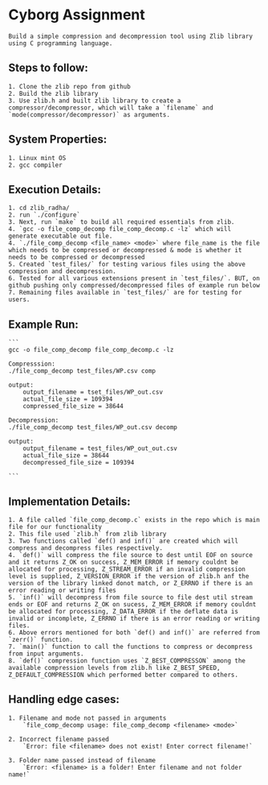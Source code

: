 # Cyborg Assignment
    Build a simple compression and decompression tool using Zlib library using C programming language.

## Steps to follow:
    1. Clone the zlib repo from github
    2. Build the zlib library
    3. Use zlib.h and built zlib library to create a compressor/decompressor, which will take a `filename` and `mode(compressor/decompressor)` as arguments.

## System Properties:
    1. Linux mint OS
    2. gcc compiler


## Execution Details:
    1. cd zlib_radha/
    2. run `./configure`
    3. Next, run `make` to build all required essentials from zlib.
    4. `gcc -o file_comp_decomp file_comp_decomp.c -lz` which will generate executable out file.
    4. `./file_comp_decomp <file_name> <mode>` where file_name is the file which needs to be compressed or decompressed & mode is whether it needs to be compressed or decompressed
    5. Created `test_files/` for testing various files using the above compression and decompression.
    6. Tested for all various extensions present in `test_files/`. BUT, on github pushing only compressed/decompressed files of example run below
    7. Remaining files available in `test_files/` are for testing for users.

## Example Run:
    ```
    gcc -o file_comp_decomp file_comp_decomp.c -lz

    Compresssion:
    ./file_comp_decomp test_files/WP.csv comp
    
    output:
        output_filename = tset_files/WP_out.csv
        actual_file_size = 109394
        compressed_file_size = 38644

    Decompression:
    ./file_comp_decomp test_files/WP_out.csv decomp

    output:
        output_filename = test_files/WP_out_out.csv
        actual_file_size = 38644
        decompressed_file_size = 109394

    ```


## Implementation Details:
    1. A file called `file_comp_decomp.c` exists in the repo which is main file for our functionality
    2. This file used `zlib.h` from zlib library
    3. Two functions called `def() and inf()` are created which will compress and decompress files respectively.
    4. `def()` will compress the file source to dest until EOF on source and it returns Z_OK on success, Z_MEM_ERROR if memory couldnt be allocated for processing, Z_STREAM_ERROR if an invalid compression level is supplied, Z_VERSION_ERROR if the version of zlib.h anf the version of the library linked donot match, or Z_ERRNO if there is an error reading or writing files
    5. `inf()` will decompress from file source to file dest util stream ends or EOF and returns Z_OK on sucess, Z_MEM_ERROR if memory couldnt be allocated for processing, Z_DATA_ERROR if the deflate data is invalid or incomplete, Z_ERRNO if there is an error reading or writing files.
    6. Above errors mentioned for both `def() and inf()` are referred from `zerr()` function.
    7. `main()` function to call the functions to compress or decompress from input arguments.
    8. `def()` compression function uses `Z_BEST_COMPRESSON` among the available compression levels from zlib.h like Z_BEST_SPEED, Z_DEFAULT_COMPRESSION which performed better compared to others.

## Handling edge cases:
    1. Filename and mode not passed in arguments
        `file_comp_decomp usage: file_comp_decomp <filename> <mode>`

    2. Incorrect filename passed
        `Error: file <filename> does not exist! Enter correct filename!`

    3. Folder name passed instead of filename
        `Error: <filename> is a folder! Enter filename and not folder name!`
